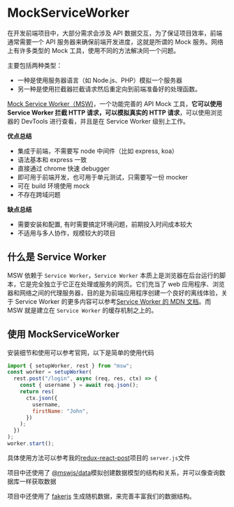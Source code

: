 # MockServiceWorker

在开发前端项目中，大部分需求会涉及 API 数据交互，为了保证项目效率，前端通常需要一个 API 服务器来确保前端开发进度，这就是所谓的 Mock 服务。网络上有许多类型的 Mock 工具，使用不同的方法解决同一个问题。

主要包括两种类型：

- 一种是使用服务器语言（如 Node.js、PHP）模拟一个服务器
- 另一种是使用拦截器拦截请求然后重定向到前端准备好的处理函数。

[Mock Service Worker（MSW)](https://juejin.cn/post/7018732383067176991)，一个功能完善的 API Mock 工具，**它可以使用 Service Worker 拦截 HTTP 请求，可以模拟真实的 HTTP 请求**，可以使用浏览器的 DevTools 进行查看，并且是在 Service Worker 级别上工作。

**优点总结**

- 集成于前端，不需要写 node 中间件（比如 express, koa）
- 语法基本和 express 一致
- 直接通过 chrome 快速 debugger
- 即可用于前端开发，也可用于单元测试，只需要写一份 mocker
- 可在 build 环境使用 mock
- 不存在跨域问题

**缺点总结**

- 需要安装和配置, 有时需要搞定环境问题，前期投入时间成本较大
- 不适用与多人协作，规模较大的项目

## 什么是 Service Worker

MSW 依赖于 `Service Worker`，`Service Worker` 本质上是浏览器在后台运行的脚本，它是完全独立于它正在处理或服务的网页。它们充当了 web 应用程序、浏览器和网络之间的代理服务器，目的是为前端应用程序创建一个良好的离线体验，关于 Service Worker 的更多内容可以参考[Service Worker 的 MDN 文档](https://developer.mozilla.org/zh-CN/docs/Web/API/Service_Worker_API)。而 MSW 就是建立在 `Service Worker` 的缓存机制之上的。

## 使用 MockServiceWorker

安装细节和使用可以参考官网，以下是简单的使用代码

```js
import { setupWorker, rest } from "msw";
const worker = setupWorker(
  rest.post("/login", async (req, res, ctx) => {
    const { username } = await req.json();
    return res(
      ctx.json({
        username,
        firstName: "John",
      })
    );
  })
);
worker.start();
```

具体使用方法可以参考我的[redux-react-post]()项目的 `server.js`文件

项目中还使用了 [@mswjs/data](https://github.com/mswjs/data)模拟创建数据模型的结构和关系，并可以像查询数据库一样获取数据

项目中还使用了 [fakerjs](https://github.com/faker-js/faker) 生成随机数据，来完善丰富我们的数据结构。
